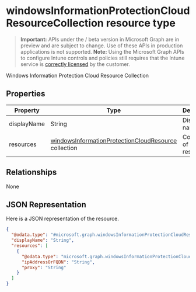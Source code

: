 ﻿# windowsInformationProtectionCloudResourceCollection resource type

> **Important:** APIs under the / beta version in Microsoft Graph are in preview and are subject to change. Use of these APIs in production applications is not supported.
> **Note:** Using the Microsoft Graph APIs to configure Intune controls and policies still requires that the Intune service is [correctly licensed](https://go.microsoft.com/fwlink/?linkid=839381) by the customer.

Windows Information Protection Cloud Resource Collection
## Properties
|Property|Type|Description|
|---|---|---|
|displayName|String|Display name|
|resources|[windowsInformationProtectionCloudResource](https://developer.microsoft.com/en-us/graph/docs/api-reference/beta/api/resources/intune_mam_windowsinformationprotectioncloudresource.md) collection|Collection of cloud resources|

## Relationships
None
## JSON Representation
Here is a JSON representation of the resource.
<!-- {
  "blockType": "resource",
  "keyProperty": "id",
  "@odata.type": "microsoft.graph.windowsInformationProtectionCloudResourceCollection"
}
-->
```json
{
  "@odata.type": "#microsoft.graph.windowsInformationProtectionCloudResourceCollection",
  "displayName": "String",
  "resources": [
    {
      "@odata.type": "microsoft.graph.windowsInformationProtectionCloudResource",
      "ipAddressOrFQDN": "String",
      "proxy": "String"
    }
  ]
}
```



